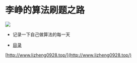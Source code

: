 
# 李峥的算法刷题之路

![](http://img1.imgtn.bdimg.com/it/u=1485492151,3127821112&fm=26&gp=0.jpg)

+ 记录一下自己做算法的每一天

* [目录](SUMMARY.md)

[http://www.lizheng0928.top/](http://www.lizheng0928.top/)